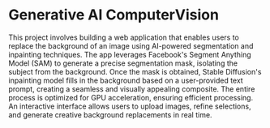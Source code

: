 # Generative AI ComputerVision

This project involves building a web application that enables users to replace the background of an image using AI-powered segmentation and inpainting techniques. The app leverages Facebook's Segment Anything Model (SAM) to generate a precise segmentation mask, isolating the subject from the background. Once the mask is obtained, Stable Diffusion's inpainting model fills in the background based on a user-provided text prompt, creating a seamless and visually appealing composite. The entire process is optimized for GPU acceleration, ensuring efficient processing. An interactive interface allows users to upload images, refine selections, and generate creative background replacements in real time.
    
